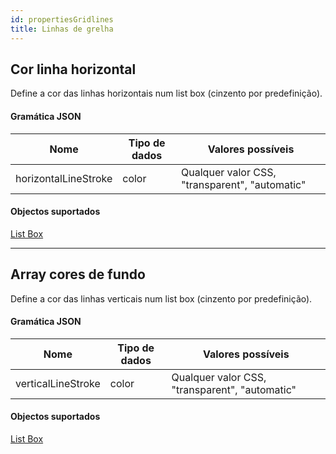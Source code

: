 ```yaml
---
id: propertiesGridlines
title: Linhas de grelha
---
```


## Cor linha horizontal

Define a cor das linhas horizontais num list box (cinzento por predefinição).

#### Gramática JSON

| Nome                 | Tipo de dados | Valores possíveis                              |
| -------------------- | ------------- | ---------------------------------------------- |
| horizontalLineStroke | color         | Qualquer valor CSS, "transparent", "automatic" |

#### Objectos suportados

[List Box](listbox_overview.md)

---

## Array cores de fundo

Define a cor das linhas verticais num list box (cinzento por predefinição).

#### Gramática JSON

| Nome               | Tipo de dados | Valores possíveis                              |
| ------------------ | ------------- | ---------------------------------------------- |
| verticalLineStroke | color         | Qualquer valor CSS, "transparent", "automatic" |

#### Objectos suportados

[List Box](listbox_overview.md)
